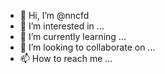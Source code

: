 - 👋 Hi, I’m @nncfd
- 👀 I’m interested in ...
- 🌱 I’m currently learning ...
- 💞️ I’m looking to collaborate on ...
- 📫 How to reach me ...

<!---
nncfd/nncfd is a ✨ special ✨ repository because its `README.md` (this file) appears on your GitHub profile.
You can click the Preview link to take a look at your changes.
--->
